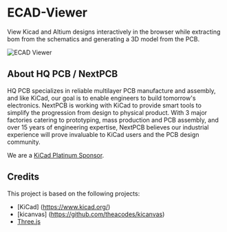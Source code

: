 # ECAD-Viewer

View Kicad and Altium designs interactively in the browser while extracting bom from the schematics and generating a 3D model from the PCB.

![ECAD Viewer](docs/ecad-viewer-preview.gif)

## About HQ PCB / NextPCB

HQ PCB specializes in reliable multilayer PCB manufacture and assembly, and like KiCad, our goal is to enable engineers to build tomorrow's electronics. NextPCB is working with KiCad to provide smart tools to simplify the progression from design to physical product. With 3 major factories catering to prototyping, mass production and PCB assembly, and over 15 years of engineering expertise, NextPCB believes our industrial experience will prove invaluable to KiCad users and the PCB design community.

We are a [KiCad Platinum Sponsor](https://www.nextpcb.com/blog/kicad-nextpcb-platinum-sponsorship).

## Credits

This project is based on the following projects:

-   [KiCad] (https://www.kicad.org/)
-   [kicanvas] (https://github.com/theacodes/kicanvas)
-   [Three.js](https://threejs.org/)
